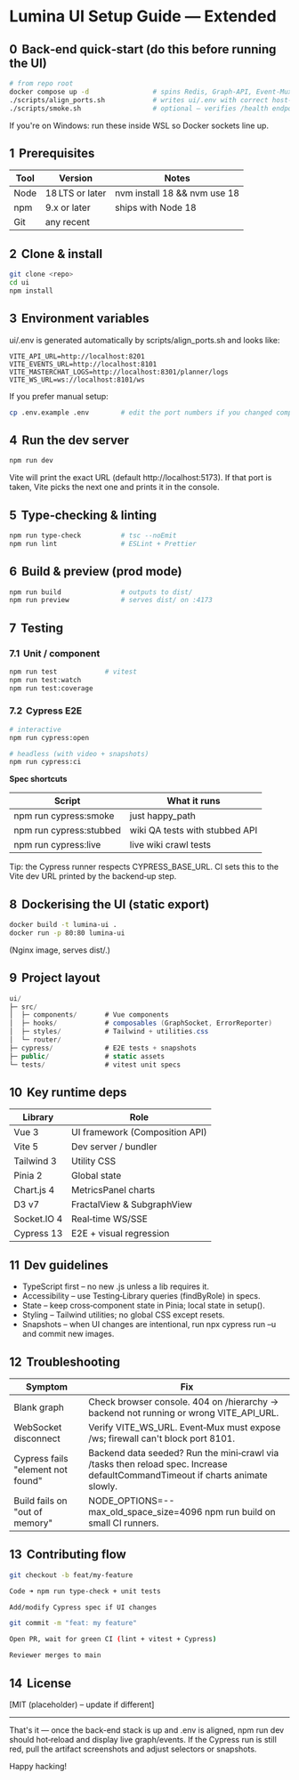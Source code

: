 # Lumina UI Setup Guide — Extended

## 0  Back‑end quick‑start (do this before running the UI)
```bash
# from repo root
docker compose up -d                # spins Redis, Graph‑API, Event‑Mux, MasterChat, Crawler…
./scripts/align_ports.sh            # writes ui/.env with correct host‑ports
./scripts/smoke.sh                  # optional – verifies /health endpoints
```
If you're on Windows: run these inside WSL so Docker sockets line up.

## 1  Prerequisites
| Tool  | Version         | Notes                        |
|-------|-----------------|------------------------------|
| Node  | 18 LTS or later | nvm install 18 && nvm use 18 |
| npm   | 9.x or later    | ships with Node 18           |
| Git   | any recent      |                              |

## 2  Clone & install
```bash
git clone <repo>
cd ui
npm install
```

## 3  Environment variables
ui/.env is generated automatically by scripts/align_ports.sh and looks like:
```env
VITE_API_URL=http://localhost:8201
VITE_EVENTS_URL=http://localhost:8101
VITE_MASTERCHAT_LOGS=http://localhost:8301/planner/logs
VITE_WS_URL=ws://localhost:8101/ws
```
If you prefer manual setup:
```bash
cp .env.example .env        # edit the port numbers if you changed compose
```

## 4  Run the dev server
```bash
npm run dev
```
Vite will print the exact URL (default http://localhost:5173).
If that port is taken, Vite picks the next one and prints it in the console.

## 5  Type‑checking & linting
```bash
npm run type-check          # tsc --noEmit
npm run lint                # ESLint + Prettier
```

## 6  Build & preview (prod mode)
```bash
npm run build               # outputs to dist/
npm run preview             # serves dist/ on :4173
```

## 7  Testing
### 7.1  Unit / component
```bash
npm run test            # vitest
npm run test:watch
npm run test:coverage
```
### 7.2  Cypress E2E
```bash
# interactive
npm run cypress:open

# headless (with video + snapshots)
npm run cypress:ci
```
**Spec shortcuts**

| Script                  | What it runs                |
|------------------------|-----------------------------|
| npm run cypress:smoke   | just happy_path             |
| npm run cypress:stubbed | wiki QA tests with stubbed API |
| npm run cypress:live    | live wiki crawl tests       |

Tip: the Cypress runner respects CYPRESS_BASE_URL.
CI sets this to the Vite dev URL printed by the backend‑up step.

## 8  Dockerising the UI (static export)
```bash
docker build -t lumina-ui .
docker run -p 80:80 lumina-ui
```
(Nginx image, serves dist/.)

## 9  Project layout
```csharp
ui/
├─ src/
│  ├─ components/       # Vue components
│  ├─ hooks/            # composables (GraphSocket, ErrorReporter)
│  ├─ styles/           # Tailwind + utilities.css
│  └─ router/
├─ cypress/             # E2E tests + snapshots
├─ public/              # static assets
└─ tests/               # vitest unit specs
```

## 10  Key runtime deps
| Library      | Role                        |
|--------------|-----------------------------|
| Vue 3        | UI framework (Composition API) |
| Vite 5       | Dev server / bundler        |
| Tailwind 3   | Utility CSS                 |
| Pinia 2      | Global state                |
| Chart.js 4   | MetricsPanel charts         |
| D3 v7        | FractalView & SubgraphView  |
| Socket.IO 4  | Real‑time WS/SSE            |
| Cypress 13   | E2E + visual regression     |

## 11  Dev guidelines
- TypeScript first – no new .js unless a lib requires it.
- Accessibility – use Testing‑Library queries (findByRole) in specs.
- State – keep cross‑component state in Pinia; local state in setup().
- Styling – Tailwind utilities; no global CSS except resets.
- Snapshots – when UI changes are intentional, run npx cypress run –u and commit new images.

## 12  Troubleshooting
| Symptom                        | Fix                                                                 |
|--------------------------------|---------------------------------------------------------------------|
| Blank graph                    | Check browser console. 404 on /hierarchy → backend not running or wrong VITE_API_URL. |
| WebSocket disconnect           | Verify VITE_WS_URL. Event‑Mux must expose /ws; firewall can't block port 8101. |
| Cypress fails "element not found" | Backend data seeded? Run the mini‑crawl via /tasks then reload spec. Increase defaultCommandTimeout if charts animate slowly. |
| Build fails on "out of memory" | NODE_OPTIONS=--max_old_space_size=4096 npm run build on small CI runners. |

## 13  Contributing flow
```bash
git checkout -b feat/my-feature

Code ➜ npm run type-check + unit tests

Add/modify Cypress spec if UI changes

git commit -m "feat: my feature"

Open PR, wait for green CI (lint + vitest + Cypress)

Reviewer merges to main
```

## 14  License
[MIT (placeholder) – update if different]

---

That's it — once the back-end stack is up and .env is aligned,
npm run dev should hot‑reload and display live graph/events.
If the Cypress run is still red, pull the artifact screenshots and adjust selectors or snapshots.

Happy hacking! 